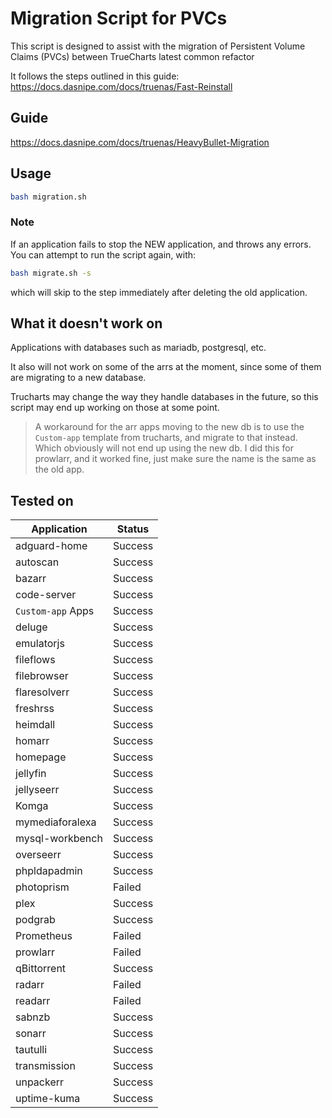 # Migration Script for PVCs

This script is designed to assist with the migration of Persistent Volume Claims (PVCs) between TrueCharts latest common refactor

It follows the steps outlined in this guide: https://docs.dasnipe.com/docs/truenas/Fast-Reinstall

## Guide
https://docs.dasnipe.com/docs/truenas/HeavyBullet-Migration


## Usage

```bash
bash migration.sh
```

### Note

If an application fails to stop the NEW application, and throws any errors. You can attempt to run the script again, with:

```bash
bash migrate.sh -s
```

which will skip to the step immediately after deleting the old application.

## What it doesn't work on

Applications with databases such as mariadb, postgresql, etc.

It also will not work on some of the arrs at the moment, since some of them are migrating to a new database. 

Trucharts may change the way they handle databases in the future, so this script may end up working on those at some point.

> A workaround for the arr apps moving to the new db is to use the `Custom-app` template from trucharts, and migrate to that instead. Which obviously will not end up using the new db. I did this for prowlarr, and it worked fine, just make sure the name is the same as the old app.


## Tested on

| Application        | Status  |
|--------------------|---------|
| adguard-home       | Success |
| autoscan           | Success |
| bazarr             | Success |
| code-server        | Success |
| `Custom-app` Apps  | Success |
| deluge             | Success |
| emulatorjs         | Success |
| fileflows          | Success |
| filebrowser        | Success |
| flaresolverr       | Success |
| freshrss           | Success |
| heimdall           | Success |
| homarr             | Success |
| homepage           | Success |
| jellyfin           | Success |
| jellyseerr         | Success |
| Komga              | Success |
| mymediaforalexa    | Success |
| mysql-workbench    | Success |
| overseerr          | Success |
| phpldapadmin       | Success |
| photoprism         | Failed  |
| plex               | Success |
| podgrab            | Success |
| Prometheus         | Failed  |
| prowlarr           | Failed  |
| qBittorrent        | Success |
| radarr             | Failed  |
| readarr            | Failed  |
| sabnzb             | Success |
| sonarr             | Success |
| tautulli           | Success |
| transmission       | Success |
| unpackerr          | Success |
| uptime-kuma        | Success |

